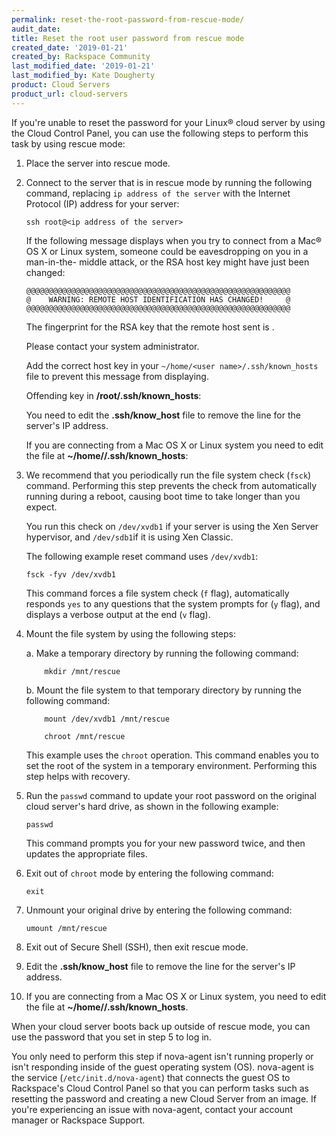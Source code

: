 ```yaml
---
permalink: reset-the-root-password-from-rescue-mode/
audit_date:
title: Reset the root user password from rescue mode
created_date: '2019-01-21'
created_by: Rackspace Community
last_modified_date: '2019-01-21'
last_modified_by: Kate Dougherty
product: Cloud Servers
product_url: cloud-servers
---
```


If you're unable to reset the password for your Linux&reg; cloud server by
using the Cloud Control Panel, you can use the following steps to perform
this task by using rescue mode:

1. Place the server into rescue mode.

2. Connect to the server that is in rescue mode by running the following
   command, replacing `ip address of the server` with the Internet Protocol
   (IP) address for your server:

       ssh root@<ip address of the server>

   If the following message displays when you try to connect from a Mac&reg;
   OS X or Linux system, someone could be eavesdropping on you in a man-in-the-
   middle attack, or the RSA host key might have just been changed:

       @@@@@@@@@@@@@@@@@@@@@@@@@@@@@@@@@@@@@@@@@@@@@@@@@@@@@@@@@@@
       @    WARNING: REMOTE HOST IDENTIFICATION HAS CHANGED!     @
       @@@@@@@@@@@@@@@@@@@@@@@@@@@@@@@@@@@@@@@@@@@@@@@@@@@@@@@@@@@

   The fingerprint for the RSA key that the remote host sent is <RSA Key>.

   Please contact your system administrator.

   Add the correct host key in your `~/home/<user name>/.ssh/known_hosts` file
   to prevent this message from displaying.

   Offending key in **/root/.ssh/known_hosts**:<line number>

   You need to edit the **.ssh/know_host** file to remove the line for the
   server's IP address.

   If you are connecting from a Mac OS X or Linux system you need to edit the
   file at **~/home/<user name>/.ssh/known_hosts**:

3. We recommend that you periodically run the file system check (`fsck`)
   command. Performing this step prevents the check from automatically
   running during a reboot, causing boot time to take longer than you expect.

   You run this check on `/dev/xvdb1` if your server is using the Xen Server
   hypervisor, and `/dev/sdb1`if it is using Xen Classic.

   The following example reset command uses `/dev/xvdb1`:

       fsck -fyv /dev/xvdb1

   This command forces a file system check (`f` flag), automatically responds
   `yes` to any questions that the system prompts for (`y` flag), and displays
   a verbose output at the end (`v` flag).

4. Mount the file system by using the following steps:

   a. Make a temporary directory by running the following command:

           mkdir /mnt/rescue

   b. Mount the file system to that temporary directory by running the
      following command:

           mount /dev/xvdb1 /mnt/rescue

           chroot /mnt/rescue

   This example uses the `chroot` operation. This command enables you to set
   the root of the system in a temporary environment. Performing this step
   helps with recovery.

5. Run the `passwd` command to update your root password on the original cloud
   server's hard drive, as shown in the following example:

       passwd

   This command prompts you for your new password twice, and then
   updates the appropriate files.

6. Exit out of `chroot` mode by entering the following command:

       exit

7. Unmount your original drive by entering the following command:

       umount /mnt/rescue

8. Exit out of Secure Shell (SSH), then exit rescue mode.
9. Edit the **.ssh/know_host** file to remove the line
   for the server's IP address.

10. If you are connecting from a Mac OS X or Linux system, you need to edit the
    file at **~/home/<user name>/.ssh/known_hosts**.

When your cloud server boots back up outside of rescue mode, you can use the
password that you set in step 5 to log in.

You only need to perform this step if nova-agent isn't running properly or
isn't responding inside of the guest operating system (OS).  nova-agent is the
service (`/etc/init.d/nova-agent`) that connects the guest OS to Rackspace's
Cloud Control Panel so that you can perform tasks such as resetting the
password and creating a new Cloud Server from an image. If you're experiencing
an issue with nova-agent, contact your account manager or Rackspace Support.
